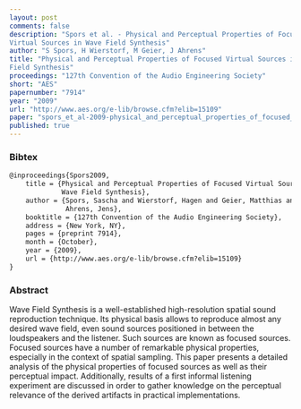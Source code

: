 ```yaml
---
layout: post
comments: false
description: "Spors et al. - Physical and Perceptual Properties of Focused
Virtual Sources in Wave Field Synthesis"
author: "S Spors, H Wierstorf, M Geier, J Ahrens"
title: "Physical and Perceptual Properties of Focused Virtual Sources in Wave
Field Synthesis"
proceedings: "127th Convention of the Audio Engineering Society"
short: "AES"
papernumber: "7914"
year: "2009"
url: "http://www.aes.org/e-lib/browse.cfm?elib=15109"
paper: "spors_et_al-2009-physical_and_perceptual_properties_of_focused_sources_in_wfs.pdf"
published: true
---
```


### Bibtex

```latex
@inproceedings{Spors2009,
  	title = {Physical and Perceptual Properties of Focused Virtual Sources in
             Wave Field Synthesis},
    author = {Spors, Sascha and Wierstorf, Hagen and Geier, Matthias and
              Ahrens, Jens},
    booktitle = {127th Convention of the Audio Engineering Society},
    address = {New York, NY},
    pages = {preprint 7914},
    month = {October},
    year = {2009},
    url = {http://www.aes.org/e-lib/browse.cfm?elib=15109}
}
```

### Abstract

Wave Field Synthesis is a well-established high-resolution spatial sound
reproduction technique. Its physical basis allows to reproduce almost any
desired wave field, even sound sources positioned in between the loudspeakers
and the listener. Such sources are known as focused sources. Focused sources
have a number of remarkable physical properties, especially in the context of
spatial sampling. This paper presents a detailed analysis of the physical
properties of focused sources as well as their perceptual impact. Additionally,
results of a first informal listening experiment are discussed in order to
gather knowledge on the perceptual relevance of the derived artifacts in
practical implementations.
